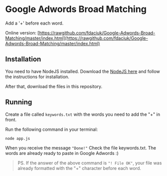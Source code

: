 # Google Adwords Broad Matching

Add a '+' before each word.

Online version: [https://rawgithub.com/fdaciuk/Google-Adwords-Broad-Matching/master/index.html](https://rawgithub.com/fdaciuk/Google-Adwords-Broad-Matching/master/index.html)

## Installation

You need to have NodeJS installed. Download the [NodeJS here](http://nodejs.org/download/) and follow the instructions for installation.

After that, download the files in this repository.

## Running

Create a file called `keywords.txt` with the words you need to add the "+" in front.

Run the following command in your terminal:
```
node app.js
```

When you receive the message `"Done!"` Check the file keywords.txt. The words are already ready to paste in Google Adwords :)

> PS. If the answer of the above command is `"! File OK"`, your file was already formatted with the "+" character before each word.